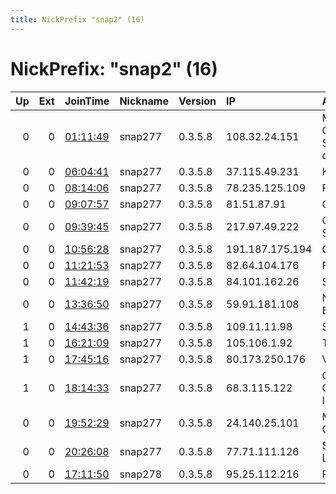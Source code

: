 ```yaml
---
title: NickPrefix "snap2" (16)
---
```


# NickPrefix: "snap2" (16)

|   Up |   Ext | JoinTime                                                                                            | Nickname   | Version   | IP              | AS                                      | CC   |   ORp |   Dirp | OS    | Contact   |   eFamMembers |
|-----:|------:|:----------------------------------------------------------------------------------------------------|:-----------|:----------|:----------------|:----------------------------------------|:-----|------:|-------:|:------|:----------|--------------:|
|    0 |     0 | [01:11:49](https://metrics.torproject.org/rs.html#details/5AA500EAA211ED5DECAC48198C62DC19BDA24D78) | snap277    | 0.3.5.8   | 108.32.24.151   | MCI Communications Services, Inc. d/b/a | us   | 38131 |      0 | Linux | None      |             1 |
|    0 |     0 | [06:04:41](https://metrics.torproject.org/rs.html#details/8D7705BB20F48796020B2ED56208A95A0CD82C9D) | snap277    | 0.3.5.8   | 37.115.49.231   | Kyivstar PJSC                           | ua   | 36685 |      0 | Linux | None      |             1 |
|    0 |     0 | [08:14:06](https://metrics.torproject.org/rs.html#details/D524BB8DDB32A9E84DCDE880022B1D7001C4E95D) | snap277    | 0.3.5.8   | 78.235.125.109  | Free SAS                                | fr   | 45371 |      0 | Linux | None      |             1 |
|    0 |     0 | [09:07:57](https://metrics.torproject.org/rs.html#details/100F7BC6B554300B418E21C5962C6596A4F3EC98) | snap277    | 0.3.5.8   | 81.51.87.91     | Orange                                  | fr   | 40193 |      0 | Linux | None      |             1 |
|    0 |     0 | [09:39:45](https://metrics.torproject.org/rs.html#details/8316EE50BD99311ABB8D21B3C72A69DA7718EF95) | snap277    | 0.3.5.8   | 217.97.49.222   | Orange Polska Spolka Akcyjna            | pl   | 38167 |      0 | Linux | None      |             1 |
|    0 |     0 | [10:56:28](https://metrics.torproject.org/rs.html#details/B5D157BCF897C2CA1ADA011E85AA59AFC827C1C7) | snap277    | 0.3.5.8   | 191.187.175.194 | CLARO S.A.                              | br   | 42253 |      0 | Linux | None      |             1 |
|    0 |     0 | [11:21:53](https://metrics.torproject.org/rs.html#details/562814FE63D3E8949C51DB3329C3BF63DB1252F4) | snap277    | 0.3.5.8   | 82.64.104.176   | Free SAS                                | fr   | 38031 |      0 | Linux | None      |             1 |
|    0 |     0 | [11:42:19](https://metrics.torproject.org/rs.html#details/0576F505EC052B18F1C30D3486C4C5416EE7A2D4) | snap277    | 0.3.5.8   | 84.101.162.26   | SFR SA                                  | fr   | 36299 |      0 | Linux | None      |             1 |
|    0 |     0 | [13:36:50](https://metrics.torproject.org/rs.html#details/87B1EA80DE48272C0821619FB80E97CAAA17A428) | snap277    | 0.3.5.8   | 59.91.181.108   | National Internet Backbone              | in   | 34641 |      0 | Linux | None      |             1 |
|    1 |     0 | [14:43:36](https://metrics.torproject.org/rs.html#details/9987F759F8C67BB8EF2A2A1665A1ABEC19F6FDB6) | snap277    | 0.3.5.8   | 109.11.11.98    | SFR SA                                  | fr   | 35081 |      0 | Linux | None      |             1 |
|    1 |     0 | [16:21:09](https://metrics.torproject.org/rs.html#details/BE3798A495AB1A6F51308D214A8211EC23E56E19) | snap277    | 0.3.5.8   | 105.106.1.92    | Telecom Algeria                         | dz   | 37661 |      0 | Linux | None      |             1 |
|    1 |     0 | [17:45:16](https://metrics.torproject.org/rs.html#details/58A6B03FF820E61754CB36DCA0CB04DC3C461356) | snap277    | 0.3.5.8   | 80.173.250.176  | Vodafone Spain                          | es   | 33275 |      0 | Linux | None      |             1 |
|    1 |     0 | [18:14:33](https://metrics.torproject.org/rs.html#details/CEE1F67F09826825EEA1746A85DF00355069E5ED) | snap277    | 0.3.5.8   | 68.3.115.122    | Cox Communications Inc.                 | us   | 39847 |      0 | Linux | None      |             1 |
|    0 |     0 | [19:52:29](https://metrics.torproject.org/rs.html#details/670E26883A8CDA9BFB5847C4AAB55C1198E30DED) | snap277    | 0.3.5.8   | 24.140.25.101   | Massillon Cable Communications          | us   | 36119 |      0 | Linux | None      |             1 |
|    0 |     0 | [20:26:08](https://metrics.torproject.org/rs.html#details/321B59EB3C291E0B7B68B69486C6D4BF73C0A404) | snap277    | 0.3.5.8   | 77.71.111.126   | SkyNet Group Ltd.                       | bg   | 43199 |      0 | Linux | None      |             1 |
|    0 |     0 | [17:11:50](https://metrics.torproject.org/rs.html#details/BF16926A1E6FFAEE5A3DD962F5C8E2B9A3F8740B) | snap278    | 0.3.5.8   | 95.25.112.216   | PVimpelCom                              | ru   | 34151 |      0 | Linux | None      |             1 |
